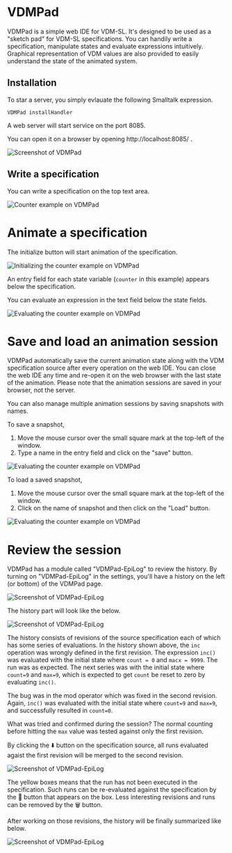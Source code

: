 # VDMPad

VDMPad is a simple web IDE for VDM-SL.
It's designed to be used as a "sketch pad" for VDM-SL specifications.
You can handily write a specification, manipulate states and evaluate expressions intuitively.
Graphical representation of VDM values are also provided to easily understand the state of the animated system.

## Installation
To star a server, you simply evlauate the following Smalltalk expression.

```
VDMPad installHandler
```

A web server will start service on the port 8085.

You can open it on a browser by opening http://localhost:8085/ .

![Screenshot of VDMPad](https://viennatalk.org/images/VDMPad-plain.png)

## Write a specification
You can write a specification on the top text area.

![Counter example on VDMPad](https://viennatalk.org/images/VDMPad-counter-spec.png)

# Animate a specification
The initialize button will start animation of the specification.

![Initializing the counter example on VDMPad](https://viennatalk.org/images/VDMPad-counter-initialized.png)

An entry field for each state variable (```counter``` in this example) appears below the specification.

You can evaluate an expression in the text field below the state fields.

![Evaluating the counter example on VDMPad](https://viennatalk.org/images/VDMPad-counter-eval.png)

# Save and load an animation session

VDMPad automatically save the current animation state along with the VDM specification source after every operation on the web IDE.
You can close the web IDE any time and re-open it on the web browser with the last state of the animation.
Please note that the animation sessions are saved in your browser, not the server.

You can also manage multiple animation sessions by saving snapshots with names.

To save a snapshot,

1. Move the mouse cursor over the small square mark at the top-left of the window.
2. Type a name in the entry field and click on the "save" button.

![Evaluating the counter example on VDMPad](https://viennatalk.org/images/VDMPad-counter-save.png)

To load a saved snapshot,

1. Move the mouse cursor over the small square mark at the top-left of the window.
2. Click on the name of snapshot and then click on the "Load" button.

![Evaluating the counter example on VDMPad](https://viennatalk.org/images/VDMPad-counter-saved.png)

# Review the session

VDMPad has a module called "VDMPad-EpiLog" to review the history.
By turning on "VDMPad-EpiLog" in the settings, you'll have a history on the left (or bottom) of the VDMPad page.

![Screenshot of VDMPad-EpiLog](https://viennatalk.org/images/VDMPad-EpiLog-open.png)


The history part will look like the below.

![Screenshot of VDMPad-EpiLog](https://viennatalk.org/images/VDMPad-EpiLog-0-start.png)

The history consists of revisions of the source specification each of which has some series of evaluations.
In the history shown above, the ```inc``` operation was wrongly defined in the first revision.
The expression ```inc()``` was evaluated with the initial state where ```count = 0``` and ```macx = 9999```.
The run was as expected.
The next series was with the initial state where ```count=9``` and ```max=9```, which is expected to get ```count``` be reset to zero by evaluating ```inc()```.

The bug was in the mod operator which was fixed in the second revision.
Again, ```inc()``` was evaluated with the initial state where ```count=9``` and ```max=9```, and successfully resulted in ```count=0```.

What was tried and confirmed during the session?
The normal counting before hitting the ```max``` value was tested against only the first revision.

By clicking the ⬇️ button on the specification source, all runs evaluated agaist the first revision will be merged to the second revision.

![Screenshot of VDMPad-EpiLog](https://viennatalk.org/images/VDMPad-EpiLog-1-merge.png)

The yellow boxes means that the run has not been executed in the specification.
Such runs can be re-evaluated against the specification by the 🔄 button that appears on the box.
Less interesting revisions and runs can be removed by the 🗑 button.

After working on those revisions, the history will be finally summarized like below.

![Screenshot of VDMPad-EpiLog](https://viennatalk.org/images/VDMPad-EpiLog-4-finish.png)

